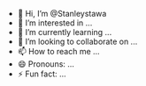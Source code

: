 - 👋 Hi, I’m @Stanleystawa
- 👀 I’m interested in ...
- 🌱 I’m currently learning ...
- 💞️ I’m looking to collaborate on ...
- 📫 How to reach me ...
- 😄 Pronouns: ...
- ⚡ Fun fact: ...

<!---
Stanleystawa/Stanleystawa is a ✨ special ✨ repository because its `README.md` (this file) appears on your GitHub profile.
You can click the Preview link to take a look at your changes.
--->
